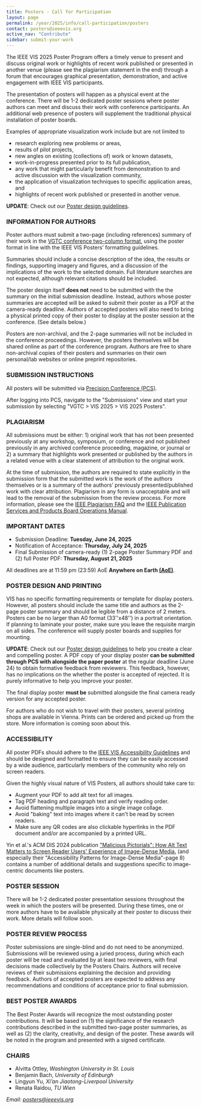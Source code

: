 ```yaml
---
title: Posters - Call for Participation
layout: page
permalink: /year/2025/info/call-participation/posters
contact: posters@ieeevis.org
active_nav: "Contribute"
sidebar: submit-your-work
---
```


The IEEE VIS 2025 Poster Program offers a timely venue to present and discuss original work or highlights of recent work published or presented in another venue (please see the plagiarism statement in the end) through a forum that encourages graphical presentation, demonstration, and active engagement with IEEE VIS participants.

The presentation of posters will happen as a physical event at the conference. There will be 1-2 dedicated poster sessions where poster authors can meet and discuss their work with conference participants. An additional web presence of posters will supplement the traditional physical installation of poster boards. 

Examples of appropriate visualization work include but are not limited to

* research exploring new problems or areas,
* results of pilot projects,
* new angles on existing (collections of) work or known datasets,
* work-in-progress presented prior to its full publication,
* any work that might particularly benefit from demonstration to and
  active discussion with the visualization community,
* the application of visualization techniques to
  specific application areas, and 
* highlights of recent work published or presented in another venue.


**UPDATE**: Check out our [Poster design guidelines](https://docs.google.com/document/d/12PbI4gt3JkoMpv0a8nr_S8YSYgQUPmjfBsezIYITxow/edit?tab=t.0).

### INFORMATION FOR AUTHORS

Poster authors must submit a two-page (including references) summary of their work in the [VGTC conference two-column format](https://tc.computer.org/vgtc/publications/conference), using the poster format in line with the IEEE VIS Posters’ formatting guidelines.

Summaries should include a concise description of the idea, the results or findings, supporting imagery and figures, and a discussion of the implications of the work to the selected domain. Full literature searches are not expected, although relevant citations should be included.

The poster design itself **does not** need to be submitted with the the summary on the initial submission deadline. Instead, authors whose poster summaries are accepted will be asked to submit their poster as a PDF at the camera-ready deadline. Authors of accepted posters will also need to bring a physical printed copy of their poster to display at the poster session at the conference. (See details below.)

Posters are non-archival, and the 2-page summaries will not be included in the conference proceedings. However, the posters themselves will be shared online as part of the conference program. Authors are free to share non-archival copies of their posters and summaries on their own personal/lab websites or online preprint repositories. 

### SUBMISSION INSTRUCTIONS

All posters will be submitted via [Precision Conference (PCS)](https://new.precisionconference.com/). 

After logging into PCS, navigate to the "Submissions" view and start your submission by selecting "VGTC > VIS 2025 > VIS 2025 Posters".

### PLAGIARISM
All submissions must be either: 1) original work that has not been presented previously at any workshop, symposium, or conference and not published previously in any archived conference proceeding, magazine, or journal or 2) a summary that highlights work presented or published by the authors in a related venue with a clear statement of attribution to the original work.

At the time of submission, the authors are required to state explicitly in the submission form that the submitted work is the work of the authors themselves or is a summary of the authors’ previously presented/published work with clear attribution. Plagiarism in any form is unacceptable and will lead to the removal of the submission from the review process. For more information, please see the [IEEE Plagiarism FAQ](https://www.ieee.org/publications/rights/plagiarism/plagiarism.html) and the [IEEE Publication Services and Products Board Operations Manual](https://pspb.ieee.org/images/files/files/opsmanual.pdf). 

### IMPORTANT DATES
* Submission Deadline: **Tuesday, June 24, 2025**
* Notification of Acceptance: **Thursday, July 24, 2025**
* Final Submission of camera-ready (1) 2-page Poster Summary PDF and (2) full Poster PDF: **Thursday, August 21, 2025**

All deadlines are at 11:59 pm (23:59) AoE **Anywhere on Earth [(AoE)](https://time.is/Anywhere_on_Earth)**.

### POSTER DESIGN AND PRINTING
VIS has no specific formatting requirements or template for display posters. However, all posters should include the same title and authors as the 2-page poster summary and should be legible from a distance of 2 meters. Posters can be no larger than A0 format (33''x48'') in a portrait orientation. If planning to laminate your poster, make sure you leave the requisite margin on all sides. The conference will supply poster boards and supplies for mounting. 

**UPDATE**: Check out our [Poster design guidelines](https://docs.google.com/document/d/12PbI4gt3JkoMpv0a8nr_S8YSYgQUPmjfBsezIYITxow/edit?tab=t.0) to help you create a clear and compelling poster. <!--A PDF copy of the display poster must be submitted on PCS by the camera-ready deadline for inclusion in the online program. -->
A PDF copy of your display poster **can be submitted through PCS with alongside the paper poster** at the regular deadline (June 24) to obtain formative feedback from reviewers. This feedback, however, has no implications on the whether the poster is accepted of rejected. It is purely informative to help you improve your poster. 

The final display poster **must be** submitted alongside the final camera ready version for any accepted poster. 

For authors who do not wish to travel with their posters, several printing shops are available in Vienna. Prints can be ordered and picked up from the store. More information is coming soon about this. 

### ACCESSIBILITY

All poster PDFs should adhere to the [IEEE VIS Accessibility Guidelines](https://ieeevis.org/year/2025/info/call-participation/make-pdf-accessible) and should be designed and formatted to ensure they can be easily accessed by a wide audience, particularly members of the community who rely on screen readers. 

Given the highly visual nature of VIS Posters, all authors should take care to:
* Augment your PDF to add alt text for all images.
* Tag PDF heading and paragraph text and verify reading order. 
* Avoid flattening multiple images into a single image collage.
* Avoid "baking" text into images where it can't be read by screen readers. 
* Make sure any QR codes are also clickable hyperlinks in the PDF document and/or are accompanied by a printed URL. 

Yin et al.'s ACM DIS 2024 publication ["Malicious Pictorials": How Alt Text Matters to Screen Reader Users' Experience of Image-Dense Media.](https://doi.org/10.1145/3643834.3660747) (and especially their "Accessibility Patterns for Image-Dense Media"-page 8) contains a number of additional details and suggestions specific to image-centric documents like posters. 

### POSTER SESSION

There will be 1-2 dedicated poster presentation sessions throughout the week in which the posters will be presented. During these times, one or more authors have to be available physically at their poster to discuss their work. More details will follow soon.

### POSTER REVIEW PROCESS

Poster submissions are single-blind and do not need to be anonymized. Submissions will be reviewed using a juried process, during which each poster will be read and evaluated by at least two reviewers, with final decisions made collectively by the Posters Chairs.  Authors will receive reviews of their submissions explaining the decision and providing feedback. Authors of accepted posters are expected to address any recommendations and conditions of acceptance prior to final submission.

### BEST POSTER AWARDS 

The Best Poster Awards will recognize the most outstanding poster contributions. It will be based on (1)  the significance of the research contributions described in the submitted two-page poster summaries, as well as (2) the clarity, creativity, and design of the poster. These awards will be noted in the program and presented with a signed certificate.

### CHAIRS


* Alvitta Ottley, *Washington University in St. Louis*
* Benjamin Bach, *University of Edinburgh*
* Lingyun Yu, *Xi’an Jiaotong-Liverpool University*
* Renata Raidou, *TU Wien*


*Email: [posters@ieeevis.org](mailto:posters@ieeevis.org)*
